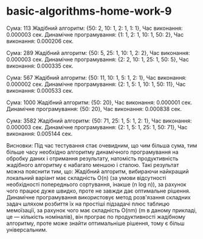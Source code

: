 # basic-algorithms-home-work-9

Сума: 113
Жадібний алгоритм: {50: 2, 10: 1, 2: 1, 1: 1}, Час виконання: 0.000003 сек.
Динамічне програмування: {1: 1, 2: 1, 10: 1, 50: 2}, Час виконання: 0.000206 сек.

Сума: 289
Жадібний алгоритм: {50: 5, 25: 1, 10: 1, 2: 2}, Час виконання: 0.000003 сек.
Динамічне програмування: {2: 2, 10: 1, 25: 1, 50: 5}, Час виконання: 0.000335 сек.

Сума: 567
Жадібний алгоритм: {50: 11, 10: 1, 5: 1, 2: 1}, Час виконання: 0.000002 сек.
Динамічне програмування: {2: 1, 5: 1, 10: 1, 50: 11}, Час виконання: 0.000533 сек.

Сума: 1000
Жадібний алгоритм: {50: 20}, Час виконання: 0.000001 сек.
Динамічне програмування: {50: 20}, Час виконання: 0.000838 сек.

Сума: 3582
Жадібний алгоритм: {50: 71, 25: 1, 5: 1, 2: 1}, Час виконання: 0.000003 сек.
Динамічне програмування: {2: 1, 5: 1, 25: 1, 50: 71}, Час виконання: 0.005144 сек.

Висновки:
Під час тестування стає очевидним, що чим більша сума, тим більше часу необхідно алгоритму динамічного програмування на обробку даних і отримання результату, натомість продуктивність жадібного алгоритму є набагато меншою і сталою.
Такі результат можна пояснити тим, що: Жадібний алгоритм, вибираючи найкращий локальний варіант має складність O(n) (за умови відсутності необхідності попереднього сортування, інакше (n log n)), за рахунок чого працює дуже швидко, проте не завжди дає оптимальне рішення.
Динамічне програмування використовує метод розв'язання складних задач шляхом розбиття їх на простіші підзадачі плюс таблицю мемоїзації, за рахунок чого має складність O(nm) (m в даному прикладі, це — кількість номіналів), він програє по продуктивності жадібному алгоритму, проте може знайти оптимальніше рішення, тому є більш універсальним.
